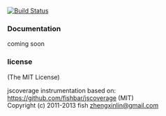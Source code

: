 [![Build Status](https://travis-ci.org/Everyplay/sear.svg)](https://travis-ci.org/Everyplay/sear)

### Documentation
coming soon

### license
(The MIT License)

jscoverage instrumentation based on:  
https://github.com/fishbar/jscoverage (MIT)  
Copyright (c) 2011-2013 fish <zhengxinlin@gmail.com>  
